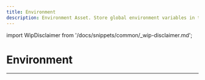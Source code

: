 ```yaml
---
title: Environment
description: Environment Asset. Store global environment variables in this Asset.
---
```


import WipDisclaimer from '/docs/snippets/common/_wip-disclaimer.md';

# Environment

---

<WipDisclaimer></WipDisclaimer>
